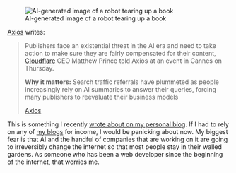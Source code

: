 <figure><img loading="lazy" decoding="async" src="Gemini_Generated_Image_6z7gpc6z7gpc6z7g.png" alt="AI-generated image of a robot tearing up a book"><figcaption>AI-generated image of a robot tearing up a book</figcaption></figure>

[Axios](https://www.axios.com/2025/06/19/ai-search-traffic-publishers) writes:

> Publishers face an existential threat in the AI era and need to take action to make sure they are fairly compensated for their content, [Cloudflare](https://www.axios.com/2024/07/08/cloudflare-bot-vs-bot-future) CEO Matthew Prince told Axios at an event in Cannes on Thursday.
> 
> **Why it matters:** Search traffic referrals have plummeted as people increasingly rely on AI summaries to answer their queries, forcing many publishers to reevaluate their business models
> 
> [Axios](https://www.axios.com/2025/06/19/ai-search-traffic-publishers)

This is something I recently [wrote about on my personal blog](https://blog.alexseifert.com/2025/06/15/a-few-thoughts-on-ai-as-a-search-replacement/). If I had to rely on any of [my blogs](https://blog.alexseifert.com/other-blogs/) for income, I would be panicking about now. My biggest fear is that AI and the handful of companies that are working on it are going to irreversibly change the internet so that most people stay in their walled gardens. As someone who has been a web developer since the beginning of the internet, that worries me.